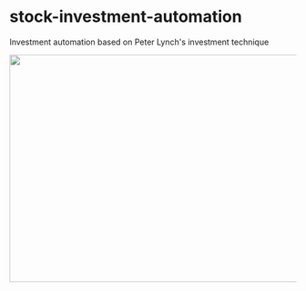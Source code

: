 # stock-investment-automation
Investment automation based on Peter Lynch's investment technique  
  
<img src="https://github.com/LimHyunJune/stock-investment-automation/assets/48524793/69e9de8d-c7b6-4cf8-8dd8-bc0b23381349"  width="600" height="400"/>

